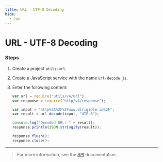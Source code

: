 ```yaml
---
title: URL - UTF-8 Decoding
hide:
  - toc
---
```


# URL - UTF-8 Decoding

### Steps

1. Create a project `utils-url`.
2. Create a JavaScript service with the name `url-decode.js`.
3. Enter the following content:

    ```javascript
    var url = require("utils/v4/url");
    var response = require("http/v4/response");

    var input = "http%3A%2F%2Fwww.dirigible.io%2F";
    var result = url.decode(input, "UTF-8");

    console.log("Decoded URL: " + result);
    response.println(JSON.stringify(result));

    response.flush();
    response.close();
    ```

---

> For more information, see the _[API](https://www.dirigible.io/api/utils/url/)_ documentation.
